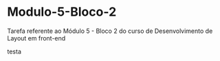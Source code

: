 # Modulo-5-Bloco-2
Tarefa referente ao Módulo 5 - Bloco 2 do curso de Desenvolvimento de Layout em front-end

testa
